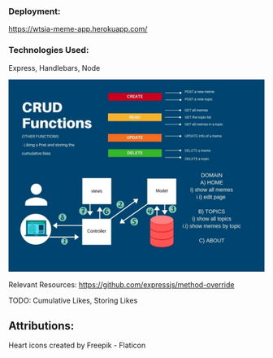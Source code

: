### Deployment:
https://wtsia-meme-app.herokuapp.com/

### Technologies Used: 
Express, Handlebars, Node

![CRUDpicture](./images/CRUDFunctionality.jpg)

Relevant Resources: https://github.com/expressjs/method-override

TODO: Cumulative Likes, Storing Likes

## Attributions:
Heart icons created by Freepik - Flaticon
